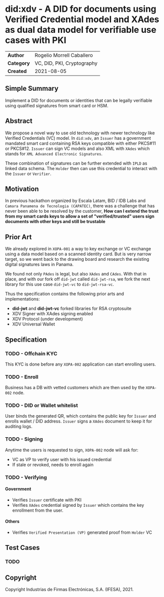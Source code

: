 
# 
# did:xdv - A DID for documents using Verified Credential model and XAdes as dual data model for verifiable use cases with  PKI


<table>
  <tr>
   <td><strong>Author</strong>
   </td>
   <td>Rogelio Morrell Caballero
   </td>
  </tr>
  <tr>
   <td><strong>Category</strong>
   </td>
   <td>VC, DID, PKI, Cryptography
   </td>
  </tr>
  <tr>
   <td><strong>Created</strong>
   </td>
   <td>2021-08-05
   </td>
  </tr>
</table>



##   Simple Summary

Implement a DID for documents or identities that can be legally verifiable using qualified signatures from smart card or HSM.

##  Abstract

We propose a novel way to  use old technology with newer technology like Verified Credentials (VC) model. In `did:xdv`, an `Issuer` has a government mandated
smart card containing RSA keys compatible with either PKCS#11 or PKCS#12. `Issuer` can sign VC models and also XML with `XAdes` which stands for `XML Advanced Electronic Signatures`.

These combination of signatures can be further extended with `IPLD` as linked data schema. The `Holder` then can use this credential to interact with the `Issuer`
or `Verifier`.


##  Motivation

In previous hackathon organized by Escala Latam, BID / IDB Labs and `Camara Panamena de Tecnologia (CAPATEC)`, there was a challenge that has never been able to be resolved
by the customer, **How can I extend the trust from my smart cards keys to allow a set of "verified/trusted" users sign documents with other keys and still be trustable**


##  Prior Art

We already explored in `XOPA-001` a way to key exchange or VC exchange using a data model based on a scanned identity card. But is very narrow target, so we went
back to the drawing board and research the existing digital signatures laws in Panama.

We found not only `PAdes` is legal, but also `XAdes` and `CAdes`. With that in place, and with our fork off `did-jwt` called `did-jwt-rsa`, we fork the next library
for this use case `did-jwt-vc` to `did-jwt-rsa-vc`.

Thus the specification contains the following prior arts and implementations:

- **did-jwt** and **did-jwt-vc** forked libraries for RSA cryptosuite
- XDV Signer with XAdes signing enabled
- XDV Protocol (under development)
- XDV Universal Wallet



## Specification

### TODO - Offchain KYC

This KYC is done before any `XOPA-002` application can start enrolling users.

### TODO - Enroll

Business has a DB with vetted customers which are then used by the `XOPA-002` node.

### TODO - DID or Wallet whitelist

User binds the generated QR, which contains the public key for `Issuer` and enrolls wallet / DID address. `Issuer` signs a `XAdes` document
to keep it for auditing logs.


### TODO - Signing

Anytime the users is requested to sign, `XOPA-002` node will ask for:

- VC as VP to verify user with his issued credential
- If stale or revoked, needs to enroll again

### TODO - Verifying

#### Government

- Verifies `Issuer` certificate with PKI
- Verifies `XAdes` credential signed by `Issuer` which contains the key enrollment from the user.

#### Others

- Verifies `Verified Presentation (VP)` generated proof from `Holder` VC

##  Test Cases

### TODO

##  Copyright

Copyright Industrias de Firmas Electrónicas, S.A. (IFESA), 2021.
